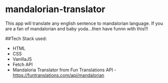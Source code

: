# mandalorian-translator
This app will translate any english sentence to mandalorian language. If you are a fan of mandalorian and baby yoda...then have funnn with this!!!

##Tech Stack used:
- HTML
- CSS
- VanillaJS
- Fetch API
- Mandaloria Translator from Fun Translations API - https://funtranslations.com/api/mandalorian
